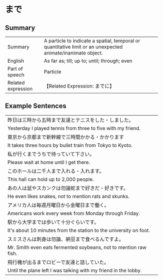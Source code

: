 # まで

## Summary

<table><tr>   <td>Summary</td>   <td>A particle to indicate a spatial, temporal or quantitative limit or an unexpected animate/inanimate object.</td></tr><tr>   <td>English</td>   <td>As far as; till; up to; until; through; even</td></tr><tr>   <td>Part of speech</td>   <td>Particle</td></tr><tr>   <td>Related expression</td>   <td>【Related Expression: までに】</td></tr></table>

## Example Sentences

<table><tr><td>昨日は三時から五時まで友達とテニスをした・しました。</td></tr><tr><td>Yesterday I played tennis from three to five with my friend.</td></tr><tr><td>東京から京都まで新幹線で三時間かかる・かかります</td></tr><tr><td>It takes three hours by bullet train from Tokyo to Kyoto.</td></tr><tr><td>私が行くまでうちで待っていて下さい。</td></tr><tr><td>Please wait at home until I get there.</td></tr><tr><td>このホールは二千人まで入れる・入れます。</td></tr><tr><td>This hall can hold up to 2,000 people.</td></tr><tr><td>あの人は鼠やスカンクは勿論蛇まで好きだ・好きです。</td></tr><tr><td>He even likes snakes, not to mention rats and skunks.</td></tr><tr><td>アメリカ人は毎週月曜日から金曜日まで働く。</td></tr><tr><td>Americans work every week from Monday through Friday.</td></tr><tr><td>駅から大学までは歩いて十分ぐらいです。</td></tr><tr><td>It's about 10 minutes from the station to the university on foot.</td></tr><tr><td>スミスさんは刺身は勿論、納豆まで食べるんですよ。</td></tr><tr><td>Mr. Smith even eats fermented soybeans, not to mention raw fish.</td></tr><tr><td>飛行機が出るまでロビーで友達と話していた。</td></tr><tr><td>Until the plane left I was talking with my friend in the lobby.</td></tr></table>

